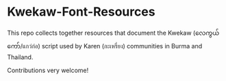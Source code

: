 # Kwekaw-Font-Resources

This repo collects together resources that document the Kwekaw (လေကွယ်ကော်/แกว่ก่อ) script used by Karen (กะเหรี่ยง) communities in Burma and Thailand.

Contributions very welcome!

